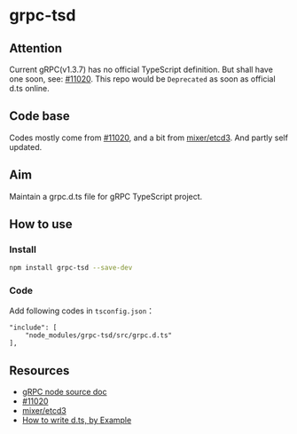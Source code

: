 grpc-tsd
========

## Attention
Current gRPC(v1.3.7) has no official TypeScript definition. But shall have one soon, see: [#11020](https://github.com/grpc/grpc/pull/11020). This repo would be `Deprecated` as soon as official d.ts online.

## Code base
Codes mostly come from [#11020](https://github.com/grpc/grpc/pull/11020), and a bit from [mixer/etcd3](https://github.com/mixer/etcd3/blob/master/src/types/grpc.d.ts). And partly self updated.

## Aim
Maintain a grpc.d.ts file for gRPC TypeScript project.

## How to use
### Install
```bash
npm install grpc-tsd --save-dev
```

### Code
Add following codes in `tsconfig.json`：
```
"include": [
    "node_modules/grpc-tsd/src/grpc.d.ts"
],
```

## Resources
* [gRPC node source doc](http://www.grpc.io/grpc/node/index.html)
* [#11020](https://github.com/grpc/grpc/pull/11020)
* [mixer/etcd3](https://github.com/mixer/etcd3/blob/master/src/types/grpc.d.ts)
* [How to write d.ts, by Example](http://www.typescriptlang.org/docs/handbook/declaration-files/by-example.html)